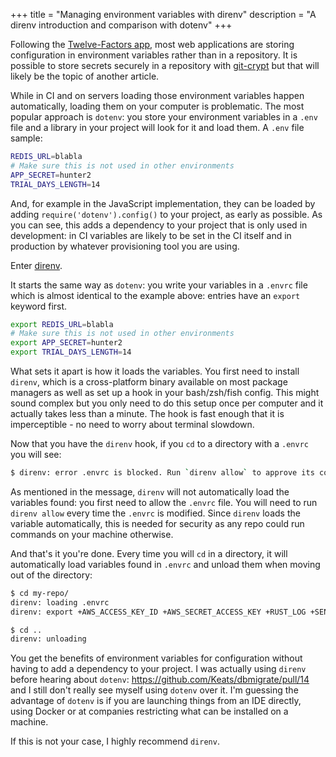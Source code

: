 +++
title = "Managing environment variables with direnv"
description = "A direnv introduction and comparison with dotenv"
+++

Following the [Twelve-Factors app](https://12factor.net/config), most web applications
are storing configuration in environment variables rather than in a repository. It is possible
to store secrets securely in a repository with [git-crypt](https://github.com/AGWA/git-crypt) but that will likely be the topic
of another article.

While in CI and on servers loading those environment variables happen automatically, loading them on your computer is problematic. The
most popular approach is `dotenv`: you store your environment variables in a `.env` file and a library in your project will look for
it and load them. A `.env` file sample:

```bash
REDIS_URL=blabla
# Make sure this is not used in other environments
APP_SECRET=hunter2
TRIAL_DAYS_LENGTH=14
```

And, for example in the JavaScript implementation, they can be loaded by adding `require('dotenv').config()` to your project, as early as possible.
As you can see, this adds a dependency to your project that is only used in development: in CI variables are likely to be set in the CI itself and in production
by whatever provisioning tool you are using.

Enter [direnv](https://direnv.net/).

It starts the same way as `dotenv`: you write your variables in a `.envrc` file which is almost identical to the example above: entries have an `export` keyword first. 

```bash
export REDIS_URL=blabla
# Make sure this is not used in other environments
export APP_SECRET=hunter2
export TRIAL_DAYS_LENGTH=14
```

What sets it apart is how it loads the variables. 
You first need to install `direnv`, which is a cross-platform binary available on most package managers as well as set up a hook in your bash/zsh/fish config.
This might sound complex but you only need to do this setup once per computer and it actually takes less than a minute. The hook is fast enough that it
is imperceptible - no need to worry about terminal slowdown.

Now that you have the `direnv` hook, if you `cd` to a directory with a `.envrc` you will see:

```bash
$ direnv: error .envrc is blocked. Run `direnv allow` to approve its content.
```

As mentioned in the message, `direnv` will not automatically load the variables found: you first need to allow the `.envrc` file. You will need
to run `direnv allow` every time the `.envrc` is modified. Since `direnv` loads the variable automatically, this is needed for security as any
repo could run commands on your machine otherwise. 

And that's it you're done. Every time you will `cd` in a directory, it will automatically load variables found in `.envrc` and unload them when moving
out of the directory: 

```bash
$ cd my-repo/
direnv: loading .envrc
direnv: export +AWS_ACCESS_KEY_ID +AWS_SECRET_ACCESS_KEY +RUST_LOG +SENTRY_DSN

$ cd ..
direnv: unloading
```

You get the benefits of environment variables for configuration without having to add a dependency to your project.
I was actually using `direnv` before hearing about `dotenv`: <https://github.com/Keats/dbmigrate/pull/14> and I still don't really see myself using `dotenv` over it. 
I'm guessing the advantage of `dotenv` is if you are launching things from an IDE directly, using Docker or at companies restricting what can be installed on a machine. 

If this is not your case, I highly recommend `direnv`.